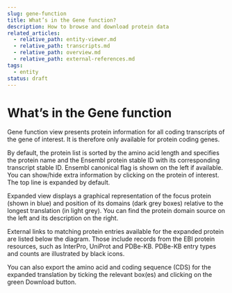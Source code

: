 ```yaml
---
slug: gene-function
title: What’s in the Gene function?
description: How to browse and download protein data
related_articles:
  - relative_path: entity-viewer.md
  - relative_path: transcripts.md
  - relative_path: overview.md
  - relative_path: external-references.md
tags:
  - entity
status: draft
---
```


# What’s in the Gene function
Gene function view presents protein information for all coding transcripts of the gene of interest. It is therefore only available for protein coding genes.
 
By default, the protein list is sorted by the amino acid length and specifies the protein name and the Ensembl protein stable ID with its corresponding transcript stable ID. Ensembl canonical flag is shown on the left if available. You can show/hide extra information by clicking on the protein of interest. The top line is expanded by default.
 
Expanded view displays a graphical representation of the focus protein (shown in blue) and position of its domains (dark grey boxes) relative to the longest translation (in light grey). You can find the protein domain source on the left and its description on the right.
 
External links to matching protein entries available for the expanded protein are listed below the diagram. Those include records from the EBI protein resources, such as InterPro, UniProt and PDBe-KB. PDBe-KB entry types and counts are illustrated by black icons.
 
You can also export the amino acid and coding sequence (CDS) for the expanded translation by ticking the relevant box(es) and clicking on the green Download button.
